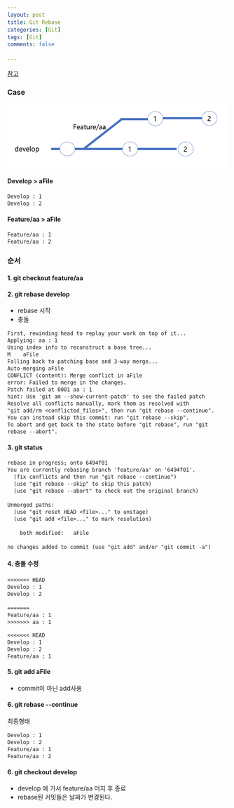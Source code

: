 ```yaml
---
layout: post
title: Git Rebase
categories: [Git]
tags: [Git]
comments: false

---
```


[참고](https://backlog.com/git-tutorial/kr/stepup/stepup2_8.html)

### Case

<img src="/assets/media/Git/GitRebase1.png">

#### Develop > aFile

```
Develop : 1
Develop : 2
```

#### Feature/aa > aFile

```
Feature/aa : 1
Feature/aa : 2
```

### 순서

#### 1. git checkout feature/aa

#### 2. git rebase develop

- rebase  시작
- 충돌

```
First, rewinding head to replay your work on top of it...
Applying: aa : 1
Using index info to reconstruct a base tree...
M    aFile
Falling back to patching base and 3-way merge...
Auto-merging aFile
CONFLICT (content): Merge conflict in aFile
error: Failed to merge in the changes.
Patch failed at 0001 aa : 1
hint: Use 'git am --show-current-patch' to see the failed patch
Resolve all conflicts manually, mark them as resolved with
"git add/rm <conflicted_files>", then run "git rebase --continue".
You can instead skip this commit: run "git rebase --skip".
To abort and get back to the state before "git rebase", run "git rebase --abort".
```

#### 3. git status

```
rebase in progress; onto 6494f01
You are currently rebasing branch 'feature/aa' on '6494f01'.
  (fix conflicts and then run "git rebase --continue")
  (use "git rebase --skip" to skip this patch)
  (use "git rebase --abort" to check out the original branch)

Unmerged paths:
  (use "git reset HEAD <file>..." to unstage)
  (use "git add <file>..." to mark resolution)

    both modified:   aFile

no changes added to commit (use "git add" and/or "git commit -a")
```

#### 4. 충돌 수정

```
<<<<<<< HEAD
Develop : 1
Develop : 2

=======
Feature/aa : 1
>>>>>>> aa : 1
```

```
<<<<<<< HEAD
Develop : 1
Develop : 2
Feature/aa : 1
```

#### 5. git add aFile

- commit이 아닌 add사용

#### 6. git rebase --continue

최종형태
```
Develop : 1
Develop : 2
Feature/aa : 1
Feature/aa : 2
```
#### 6. git checkout develop

- develop 에 가서 feature/aa 머지 후 종료
- rebase된 커밋들은 날짜가 변경된다.
